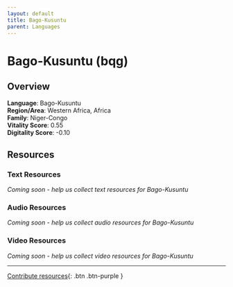 ```yaml
---
layout: default
title: Bago-Kusuntu
parent: Languages
---
```


# Bago-Kusuntu (bqg)

## Overview

**Language**: Bago-Kusuntu  
**Region/Area**: Western Africa, Africa  
**Family**: Niger-Congo  
**Vitality Score**: 0.55  
**Digitality Score**: -0.10  

## Resources

### Text Resources
*Coming soon - help us collect text resources for Bago-Kusuntu*

### Audio Resources
*Coming soon - help us collect audio resources for Bago-Kusuntu*

### Video Resources
*Coming soon - help us collect video resources for Bago-Kusuntu*

---

[Contribute resources](https://fairtrain.github.io/){: .btn .btn-purple }
